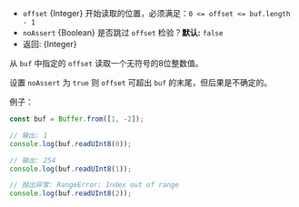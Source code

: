 <!-- YAML
added: v0.5.0
-->

* `offset` {Integer} 开始读取的位置，必须满足：`0 <= offset <= buf.length - 1`
* `noAssert` {Boolean} 是否跳过 `offset` 检验？**默认:** `false`
* 返回: {Integer}

从 `buf` 中指定的 `offset` 读取一个无符号的8位整数值。

设置 `noAssert` 为 `true` 则 `offset` 可超出 `buf` 的末尾，但后果是不确定的。

例子：

```js
const buf = Buffer.from([1, -2]);

// 输出: 1
console.log(buf.readUInt8(0));

// 输出: 254
console.log(buf.readUInt8(1));

// 抛出异常: RangeError: Index out of range
console.log(buf.readUInt8(2));
```

